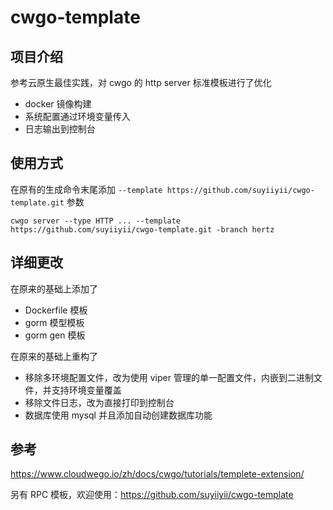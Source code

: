 # cwgo-template

## 项目介绍

参考云原生最佳实践，对 cwgo 的 http server 标准模板进行了优化

- docker 镜像构建
- 系统配置通过环境变量传入
- 日志输出到控制台

## 使用方式

在原有的生成命令末尾添加 `--template https://github.com/suyiiyii/cwgo-template.git` 参数

```shell
cwgo server --type HTTP ... --template https://github.com/suyiiyii/cwgo-template.git -branch hertz
```

## 详细更改

在原来的基础上添加了

- Dockerfile 模板
- gorm 模型模板
- gorm gen 模板

在原来的基础上重构了

- 移除多环境配置文件，改为使用 viper 管理的单一配置文件，内嵌到二进制文件，并支持环境变量覆盖
- 移除文件日志，改为直接打印到控制台
- 数据库使用 mysql 并且添加自动创建数据库功能

## 参考

https://www.cloudwego.io/zh/docs/cwgo/tutorials/templete-extension/

另有 RPC 模板，欢迎使用：https://github.com/suyiiyii/cwgo-template
